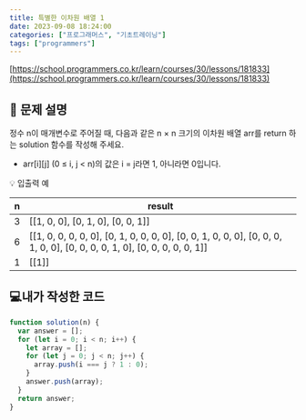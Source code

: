 ```yaml
---
title: 특별한 이차원 배열 1
date: 2023-09-08 18:24:00
categories: ["프로그래머스", "기초트레이닝"]
tags: ["programmers"]
---
```


[https://school.programmers.co.kr/learn/courses/30/lessons/181833](https://school.programmers.co.kr/learn/courses/30/lessons/181833)

## 📔 문제 설명

정수 n이 매개변수로 주어질 때, 다음과 같은 n × n 크기의 이차원 배열 arr를 return 하는 solution 함수를 작성해 주세요.

- arr[i][j] (0 ≤ i, j < n)의 값은 i = j라면 1, 아니라면 0입니다.

💡 입출력 예

| n   | result                                                                                                                   |
| --- | ------------------------------------------------------------------------------------------------------------------------ |
| 3   | [[1, 0, 0], [0, 1, 0], [0, 0, 1]]                                                                                        |
| 6   | [[1, 0, 0, 0, 0, 0], [0, 1, 0, 0, 0, 0], [0, 0, 1, 0, 0, 0], [0, 0, 0, 1, 0, 0], [0, 0, 0, 0, 1, 0], [0, 0, 0, 0, 0, 1]] |
| 1   | [[1]]                                                                                                                    |

## 💻내가 작성한 코드

```js
function solution(n) {
  var answer = [];
  for (let i = 0; i < n; i++) {
    let array = [];
    for (let j = 0; j < n; j++) {
      array.push(i === j ? 1 : 0);
    }
    answer.push(array);
  }
  return answer;
}
```
